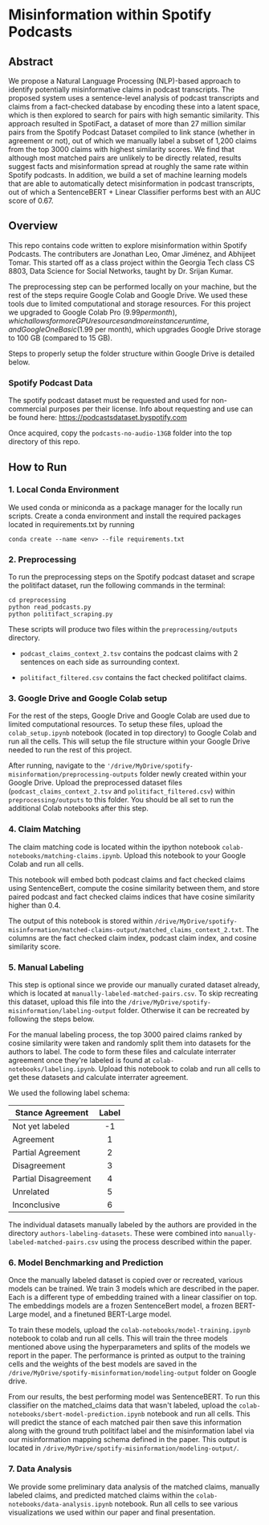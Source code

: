 # Misinformation within Spotify Podcasts

## Abstract

We propose a Natural Language Processing (NLP)-based approach to identify potentially misinformative claims in podcast transcripts. 
The proposed system uses a sentence-level analysis of podcast transcripts and claims from a fact-checked database by encoding these into a latent space, which is then explored to search for pairs with high semantic similarity. 
This approach resulted in SpotiFact, a dataset of more than 27 million similar pairs from the Spotify Podcast Dataset compiled to link stance (whether in agreement or not), out of which we manually label a subset of 1,200 claims from the top 3000 claims with highest similarity scores. 
We find that although most matched pairs are unlikely to be directly related, results suggest facts and misinformation spread at roughly the same rate within Spotify podcasts. 
In addition, we build a set of machine learning models that are able to automatically detect misinformation in podcast transcripts, out of which a SentenceBERT + Linear Classifier performs best with an AUC score of 0.67. 

## Overview

This repo contains code written to explore misinformation within Spotify Podcasts. The contributers are Jonathan Leo, Omar Jiménez, and Abhijeet Tomar. This started off as a class project within the Georgia Tech class CS 8803, Data Science for Social Networks, taught by Dr. Srijan Kumar.

The preprocessing step can be performed locally on your machine, but the rest of the steps require Google Colab and Google Drive. We used these tools due to limited computational and storage resources. For this project we upgraded to Google Colab Pro ($9.99 per month), which allows for more GPU resources and more instance runtime, and Google One Basic ($1.99 per month), which upgrades Google Drive storage to 100 GB (compared to 15 GB). 

Steps to properly setup the folder structure within Google Drive is detailed below.

### Spotify Podcast Data

The spotify podcast dataset must be requested and used for non-commercial purposes per their license. Info about requesting and use can be found here: https://podcastsdataset.byspotify.com

Once acquired, copy the ```podcasts-no-audio-13GB``` folder into the top directory of this repo.

## How to Run

### 1. Local Conda Environment

We used conda or miniconda as a package manager for the locally run scripts. Create a conda environment and install the required packages located in requirements.txt by running 

```conda create --name <env> --file requirements.txt```

### 2. Preprocessing

To run the preprocessing steps on the Spotify podcast dataset and scrape the politifact dataset, run the following commands in the terminal:

```
cd preprocessing
python read_podcasts.py
python politifact_scraping.py
```

These scripts will produce two files within the ```preprocessing/outputs``` directory.

* ```podcast_claims_context_2.tsv``` contains the podcast claims with 2 sentences on each side as surrounding context. 

* ```politifact_filtered.csv``` contains the fact checked politifact claims.

### 3. Google Drive and Google Colab setup

For the rest of the steps, Google Drive and Google Colab are used due to limited computational resources. To setup these files, upload the ```colab_setup.ipynb``` notebook (located in top directory) to Google Colab and run all the cells. This will setup the file structure within your Google Drive needed to run the rest of this project. 

After running, navigate to the ```'/drive/MyDrive/spotify-misinformation/preprocessing-outputs``` folder newly created within your Google Drive. Upload the preprocessed dataset files (```podcast_claims_context_2.tsv``` and ```politifact_filtered.csv```) within ```preprocessing/outputs``` to this folder. You should be all set to run the additional Colab notebooks after this step.

### 4. Claim Matching

The claim matching code is located within the ipython notebook ```colab-notebooks/matching-claims.ipynb```. Upload this notebook to your Google Colab and run all cells.

This notebook will embed both podcast claims and fact checked claims using SentenceBert, compute the cosine similarity between them, and store paired podcast and fact checked claims indices that have cosine similarity higher than 0.4.

The output of this notebook is stored within ```/drive/MyDrive/spotify-misinformation/matched-claims-output/matched_claims_context_2.txt```. The columns are the fact checked claim index, podcast claim index, and cosine similarity score. 

### 5. Manual Labeling

This step is optional since we provide our manually curated dataset already, which is located at ```manually-labeled-matched-pairs.csv```. To skip recreating this dataset, upload this file into the ```/drive/MyDrive/spotify-misinformation/labeling-output``` folder. Otherwise it can be recreated by following the steps below.

For the manual labeling process, the top 3000 paired claims ranked by cosine similarity were taken and randomly split them into datasets for the authors to label. The code to form these files and calculate interrater agreement once they're labeled is found at ```colab-notebooks/labeling.ipynb```. Upload this notebook to colab and run all cells to get these datasets and calculate interrater agreement. 

We used the following label schema:

| Stance Agreement     | Label |
| -----------------    |:-----:|
| Not yet labeled      | -1    |
| Agreement            | 1     |
| Partial Agreement    | 2     |
| Disagreement         | 3     |
| Partial Disagreement | 4     |
| Unrelated            | 5     |
| Inconclusive         | 6     |

The individual datasets manually labeled by the authors are provided in the directory ```authors-labeling-datasets```. These were combined into ```manually-labeled-matched-pairs.csv``` using the process described within the paper. 

### 6. Model Benchmarking and Prediction 

Once the manually labeled dataset is copied over or recreated, various models can be trained. We train 3 models which are described in the paper. Each is a different type of embedding trained with a linear classifier on top. The embeddings models are a frozen SentenceBert model, a frozen BERT-Large model, and a finetuned BERT-Large model. 

To train these models, upload the ```colab-notebooks/model-training.ipynb``` notebook to colab and run all cells. This will train the three models mentioned above using the hyperparameters and splits of the models we report in the paper. The performance is printed as output to the training cells and the weights of the best models are saved in the ```/drive/MyDrive/spotify-misinformation/modeling-output``` folder on Google drive. 

From our results, the best performing model was SentenceBERT. To run this classifier on the matched_claims data that wasn't labeled, upload the ```colab-notebooks/sbert-model-prediction.ipynb``` notebook and run all cells. This will predict the stance of each matched pair then save this information along with the ground truth politifact label and the misinformation label via our misinformation mapping schema defined in the paper. This output is located in ```/drive/MyDrive/spotify-misinformation/modeling-output/```.

### 7. Data Analysis

We provide some preliminary data analysis of the matched claims, manually labeled claims, and predicted matched claims within the ```colab-notebooks/data-analysis.ipynb``` notebook. Run all cells to see various visualizations we used within our paper and final presentation. 

